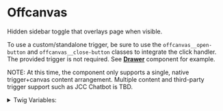 # Offcanvas

Hidden sidebar toggle that overlays page when visible.

To use a custom/standalone trigger, be sure to use the `offcanvas__open-button` and `offcanvas__close-button` classes to integrate the click handler.
The provided trigger is not required. See [**Drawer**](../../Organisms/Drawer/readme.md) component for example.

NOTE: At this time, the component only supports a single, native trigger+canvas content arrangement.
Multiple content and third-party trigger support such as JCC Chatbot is TBD.

<details>
  <summary>Twig Variables:</summary>

  ```
  align: "right (default) or left",
  heading: {
    text: "Offcanvas",
    icon: {
      name: "Name of icon in library"
      icon_path: "Path to icons.svg may be needed ... /themes/contrib/jcc_storybook/src/assets/icons.svg"
    },
  },
  close_aria_label: "Improved context for close action",
  trigger: {
    button: {
      variant: "secondary or text if not primary default",
      label: "Open Canvas",
      aria_label: "As needed context else the button label will be used",
      size: "small or large if not normal default",
    },
    custom: "Component or markup in place of the provided button"
  },
  sub_component_data: "Component or markup",
  ```
</details>
